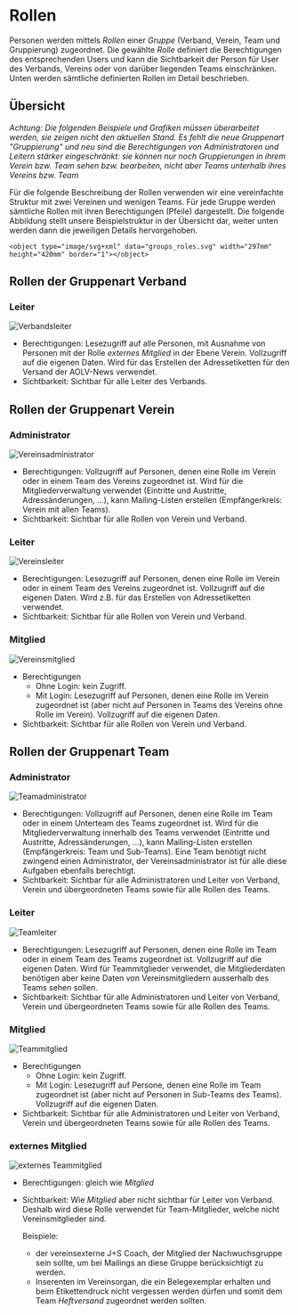# Rollen
Personen werden mittels _Rollen_ einer _Gruppe_ (Verband, Verein, Team und Gruppierung)
zugeordnet. Die gewählte _Rolle_ definiert die Berechtigungen des entsprechenden
Users und kann die Sichtbarkeit der Person für User des Verbands, Vereins oder von darüber liegenden Teams einschränken.
Unten werden sämtliche definierten Rollen im Detail beschrieben.

## Übersicht
_Achtung: Die folgenden Beispiele und Grafiken müssen überarbeitet werden,
sie zeigen nicht den aktuellen Stand. Es fehlt die neue Gruppenart "Gruppierung"
und neu sind die Berechtigungen von Administratoren und Leitern stärker
eingeschränkt: sie können nur noch Gruppierungen in ihrem Verein bzw. Team
sehen bzw. bearbeiten, nicht aber Teams unterhalb ihres Vereins bzw. Team_

Für die folgende Beschreibung der Rollen verwenden wir eine vereinfachte
Struktur mit zwei Vereinen und wenigen Teams. Für jede Gruppe werden sämtliche
Rollen mit ihren Berechtigungen (Pfeile) dargestellt. Die folgende Abbildung
stellt unsere Beispielstruktur in der Übersicht dar, weiter unten werden dann 
die jeweiligen Details hervorgehoben.

`<object type="image/svg+xml" data="groups_roles.svg" width="297mm" height="420mm" border="1"></object>`

## Rollen der Gruppenart Verband
### Leiter

![Verbandsleiter](federation_leader.png)

* Berechtigungen: Lesezugriff auf alle Personen, mit Ausnahme von Personen mit
  der Rolle _externes Mitglied_ in der Ebene Verein. Vollzugriff auf die eigenen
  Daten. Wird für das Erstellen der Adressetiketten für den Versand der
  AOLV-News verwendet.
* Sichtbarkeit: Sichtbar für alle Leiter des Verbands.

## Rollen der Gruppenart Verein
### Administrator

![Vereinsadministrator](club_admin.png)

* Berechtigungen: Vollzugriff auf Personen, denen eine Rolle im Verein oder in
  einem Team des Vereins zugeordnet ist. Wird für die Mitgliederverwaltung
  verwendet (Eintritte und Austritte, Adressänderungen, ...), kann
  Mailing-Listen erstellen (Empfängerkreis: Verein mit allen Teams).
* Sichtbarkeit: Sichtbar für alle Rollen von Verein und Verband.

### Leiter

![Vereinsleiter](club_leader.png)

* Berechtigungen: Lesezugriff auf Personen, denen eine Rolle im Verein oder in
  einem Team des Vereins zugeordnet ist. Vollzugriff auf  die eigenen Daten.
  Wird z.B. für das Erstellen von Adressetiketten verwendet.
* Sichtbarkeit: Sichtbar für alle Rollen von Verein und Verband.

### Mitglied

![Vereinsmitglied](club_member.png)

* Berechtigungen
  * Ohne Login: kein Zugriff.
  * Mit Login: Lesezugriff auf Personen, denen eine Rolle im Verein zugeordnet
    ist (aber nicht auf Personen in Teams des Vereins ohne Rolle im Verein).
    Vollzugriff auf die eigenen Daten.
* Sichtbarkeit: Sichtbar für alle Rollen von Verein und Verband.

## Rollen der Gruppenart Team
### Administrator

![Teamadministrator](team_admin.png)

* Berechtigungen: Vollzugriff auf Personen, denen eine Rolle im Team oder in
  einem Unterteam des Teams zugeordnet ist. Wird für die Mitgliederverwaltung
  innerhalb des Teams verwendet (Eintritte und Austritte, Adressänderungen,
  ...), kann Mailing-Listen erstellen (Empfängerkreis: Team und Sub-Teams).
  Eine Team benötigt nicht zwingend einen Administrator, der
  Vereinsadministrator ist für alle diese Aufgaben ebenfalls berechtigt.
* Sichtbarkeit: Sichtbar für alle Administratoren und Leiter von Verband,
  Verein und übergeordneten Teams sowie für alle Rollen des Teams.
  
### Leiter

![Teamleiter](team_leader.png)

* Berechtigungen: Lesezugriff auf Personen, denen eine Rolle im Team oder in
  einem Team des Teams zugeordnet ist. Vollzugriff auf die eigenen Daten.
  Wird für Teammitglieder verwendet, die Mitgliederdaten benötigen aber keine
  Daten von Vereinsmitgliedern ausserhalb des Teams sehen sollen.
* Sichtbarkeit: Sichtbar für alle Administratoren und Leiter von Verband,
  Verein und übergeordneten Teams sowie für alle Rollen des Teams.

### Mitglied

![Teammitglied](team_member.png)

* Berechtigungen
  * Ohne Login: kein Zugriff.
  * Mit Login: Lesezugriff auf Persone, denen eine Rolle im Team zugeordnet ist
    (aber nicht auf Personen in Sub-Teams des Teams). Vollzugriff auf die
    eigenen Daten.
* Sichtbarkeit: Sichtbar für alle Administratoren und Leiter von Verband,
  Verein und übergeordneten Teams sowie für alle Rollen des Teams.

### externes Mitglied

![externes Teammitglied](team_extmember.png)

* Berechtigungen: gleich wie _Mitglied_
* Sichtbarkeit: Wie _Mitglied_ aber nicht sichtbar für Leiter von Verband.
  Deshalb wird diese Rolle verwendet für Team-Mitglieder, welche nicht 
  Vereinsmitglieder sind.
  
  Beispiele:
  * der vereinsexterne J+S Coach, der Mitglied der Nachwuchsgruppe sein sollte,
    um bei Mailings an diese Gruppe berücksichtigt zu werden.
  * Inserenten im Vereinsorgan, die ein Belegexemplar erhalten und beim
    Etikettendruck nicht vergessen werden dürfen und somit dem Team
    _Heftversand_ zugeordnet werden sollten.
